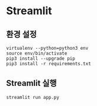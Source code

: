 # Streamlit

## 환경 설정

```
virtualenv --python=python3 env
source env/bin/activate
pip3 install --upgrade pip
pip3 install -r requirements.txt
```

## Streamlit 실행

```
streamlit run app.py
```